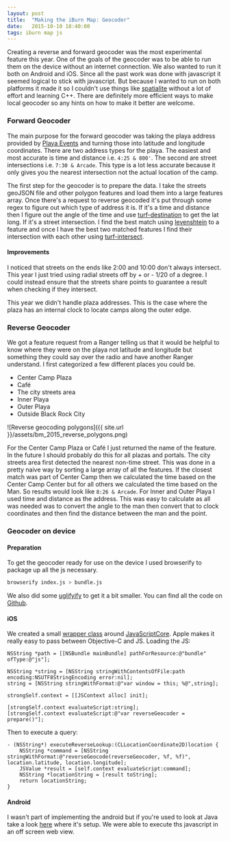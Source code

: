 ```yaml
---
layout: post
title:  "Making the iBurn Map: Geocoder"
date:   2015-10-10 18:40:00
tags: iburn map js
---
```


Creating a reverse and forward geocoder was the most experimental feature this year. One of the goals of the geocoder was to be able to run them on the device without an internet connection. We also wanted to run it both on Android and iOS. Since all the past work was done with javascript it seemed logical to stick with javascript. But because I wanted to run on both platforms it made it so I couldn't use things like [spatialite](http://www.gaia-gis.it/gaia-sins/) without a lot of effort and learning C++. There are definitely more efficient ways to make local geocoder so any hints on how to make it better are welcome.

### Forward Geocoder

The main purpose for the forward geocoder was taking the playa address provided by [Playa Events](http://playaevents.burningman.org/) and turning those into latitude and longitude coordinates. There are two address types for the playa. The easiest and most accurate is time and distance i.e. `4:25 & 800'`. The second are street intersections i.e. `7:30 & Arcade`. This type is a lot less accurate because it only gives you the nearest intersection not the actual location of the camp.

The first step for the geocoder is to prepare the data. I take the streets geoJSON file and other polygon features and load them into a large features array. Once there's a request to reverse geocoded it's put through some regex to figure out which type of address it is. If it's a time and distance then I figure out the angle of the time and use [turf-destination](https://github.com/Turfjs/turf-destination) to get the lat long. If it's a street intersection. I find the best match using [levenshtein](https://github.com/gf3/Levenshtein) to a feature and once I have the best two matched features I find their intersection with each other using [turf-intersect](https://github.com/Turfjs/turf-intersect).

#### Improvements

I noticed that streets on the ends like 2:00 and 10:00 don't always intersect. This year I just tried using radial streets off by + or - 1/20 of a degree. I could instead ensure that the streets share points to guarantee a result when checking if they intersect.

This year we didn't handle plaza addresses. This is the case where the plaza has an internal clock to locate camps along the outer edge.

### Reverse Geocoder

We got a feature request from a Ranger telling us that it would be helpful to know where they were on the playa not latitude and longitude but something they could say over the radio and have another Ranger understand. I first categorized a few different places you could be.

- Center Camp Plaza
- Café
- The city streets area
- Inner Playa
- Outer Playa
- Outside Black Rock City


![Reverse geocoding polygons]({{ site.url }}/assets/bm_2015_reverse_polygons.png)

For the Center Camp Plaza or Café I just returned the name of the feature. In the future I should probably do this for all plazas and portals. The city streets area first detected the nearest non-time street. This was done in a pretty naive way by sorting a large array of all the features. If the closest match was part of Center Camp then we calculated the time based on the Center Camp Center but for all others we calculated the time based on the Man. So results would look like `8:26 & Arcade`. For Inner and Outer Playa I used time and distance as the address. This was easy to calculate as all was needed was to convert the angle to the man then convert that to clock coordinates and then find the distance between the man and the point.

### Geocoder on device

#### Preparation

To get the geocoder ready for use on the device I used browserify to package up all the js necessary.

```bash
browserify index.js > bundle.js
```
We also did some [uglifyify](https://github.com/hughsk/uglifyify) to get it a bit smaller. You can find all the code on [Github](https://github.com/Burning-Man-Earth/iBurn-Data/tree/master/scripts/2015/geocoder).


#### iOS

We created a small [wrapper class](https://github.com/Burning-Man-Earth/iBurn-iOS/blob/master/iBurn/BRCGeocoder.h) around [JavaScriptCore](https://developer.apple.com/library/mac/documentation/Carbon/Reference/WebKit_JavaScriptCore_Ref/). Apple makes it really easy to pass between Objective-C and JS. Loading the JS:

```objc
NSString *path = [[NSBundle mainBundle] pathForResource:@"bundle" ofType:@"js"];

NSString *string = [NSString stringWithContentsOfFile:path encoding:NSUTF8StringEncoding error:nil];
string = [NSString stringWithFormat:@"var window = this; %@",string];

strongSelf.context = [[JSContext alloc] init];

[strongSelf.context evaluateScript:string];
[strongSelf.context evaluateScript:@"var reverseGeocoder = prepare()"];
```

Then to execute a query:

```objc
- (NSString*) executeReverseLookup:(CLLocationCoordinate2D)location {
    NSString *command = [NSString stringWithFormat:@"reverseGeocode(reverseGeocoder, %f, %f)", location.latitude, location.longitude];
    JSValue *result = [self.context evaluateScript:command];
    NSString *locationString = [result toString];
    return locationString;
}
```

#### Android

I wasn't part of implementing the android but if you're used to look at Java take a look [here](https://github.com/Burning-Man-Earth/iBurn-Android/blob/de112f52c27878f1555f676d7f86891667b639c2/iBurn/src/main/java/com/gaiagps/iburn/fragment/GoogleMapFragment.java#L342) where it's setup. We were able to execute ths javascript in an off screen web view.
